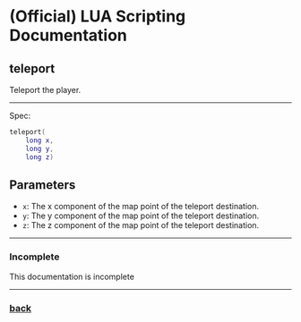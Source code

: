 
# (Official) LUA Scripting Documentation

## teleport

Teleport the player.

___

Spec:

```lua
teleport(
	long x,
	long y,
	long z)
```

## Parameters

- `x`: The x component of the map point of the teleport destination.
- `y`: The y component of the map point of the teleport destination.
- `z`: The z component of the map point of the teleport destination.

___

### Incomplete

This documentation is incomplete

___

### [back](../other)
